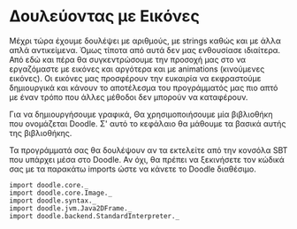 # Δουλεύοντας με Εικόνες

Μέχρι τώρα έχουμε δουλέψει με αριθμούς, με strings καθώς και με άλλα απλά αντικείμενα. Όμως τίποτα από αυτά δεν μας ενθουσίασε ιδιαίτερα. Από εδώ και πέρα θα συγκεντρώσουμε την προσοχή μας στο να εργαζόμαστε με εικόνες και αργότερα και με animations (κινούμενες εικόνες). Οι εικόνες μας προσφέρουν την ευκαιρία να εκφραστούμε δημιουργικά και κάνουν το αποτέλεσμα του προγράμματός μας πιο απτό με έναν τρόπο που άλλες μέθοδοι δεν μπορούν να καταφέρουν.

Για να δημιουργήσουμε γραφικά, Θα χρησιμοποιήσουμε μία βιβλιοθήκη που ονομάζεται Doodle. Σ' αυτό το κεφάλαιο θα μάθουμε τα βασικά αυτής της βιβλιοθήκης.

<div class="callout callout-info">
Τα προγράμματά σας θα δουλέψουν αν τα εκτελείτε από την κονσόλα SBT που υπάρχει μέσα στο Doodle. Αν όχι, θα πρέπει να ξεκινήσετε τον κώδικά σας με τα παρακάτω imports ώστε να κάνετε το Doodle διαθέσιμο.

```tut:silent
import doodle.core._
import doodle.core.Image._
import doodle.syntax._
import doodle.jvm.Java2DFrame._
import doodle.backend.StandardInterpreter._
```
</div>
